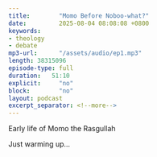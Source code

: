 ```yaml
---
title:        "Momo Before Noboo-what?"
date:         2025-08-04 08:08:08 +0800
keywords:
- theology
- debate
mp3-url:      "/assets/audio/ep1.mp3"
length: 38315096
episode-type: full
duration:   51:10
explicit:     "no"
block:        "no" 
layout: podcast
excerpt_separator: <!--more-->
---
```

Early life of Momo the Rasgullah
<!--more-->

Just warming up...
